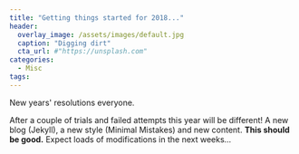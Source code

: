 ```yaml
---
title: "Getting things started for 2018..."
header:
  overlay_image: /assets/images/default.jpg
  caption: "Digging dirt"
  cta_url: #"https://unsplash.com"
categories:
  - Misc
tags:
---
```


New years' resolutions everyone.  

After a couple of trials and failed attempts this year will be different! A new blog (Jekyll), a new style (Minimal Mistakes) and new content. **This should be good.** Expect loads of modifications in the next weeks...  


